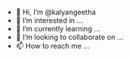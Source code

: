 - 👋 Hi, I’m @kalyangeetha
- 👀 I’m interested in ...
- 🌱 I’m currently learning ...
- 💞️ I’m looking to collaborate on ...
- 📫 How to reach me ...

<!---
kalyangeetha/kalyangeetha is a ✨ special ✨ repository because its `README.md` (this file) appears on your GitHub profile.
You can click the Preview link to take a look at your changes.
--->
